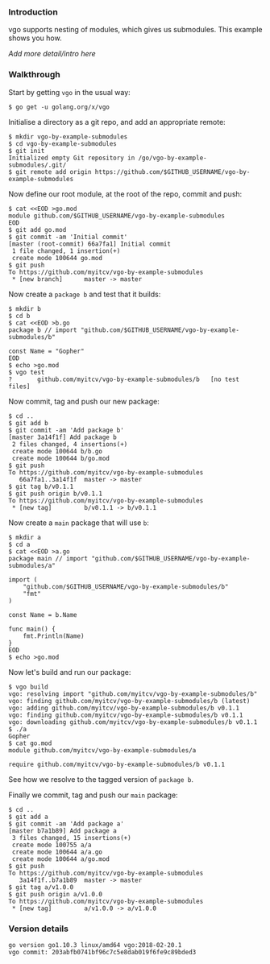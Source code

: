 <!-- __JSON: egrunner script.sh # LONG ONLINE

### Introduction

vgo supports nesting of modules, which gives us submodules. This example shows you how.

_Add more detail/intro here_

### Walkthrough

Start by getting `vgo` in the usual way:

```
{{PrintBlock "go get vgo" -}}
```

Initialise a directory as a git repo, and add an appropriate remote:


```
{{PrintBlock "setup" -}}
```

Now define our root module, at the root of the repo, commit and push:

```
{{PrintBlock "define repo root module" -}}
```

Now create a `package b` and test that it builds:

```
{{PrintBlock "create package b" -}}
```

Now commit, tag and push our new package:

```
{{PrintBlock "commit and tag b" -}}
```

Now create a `main` package that will use `b`:

```
{{PrintBlock "create package a" -}}
```

Now let's build and run our package:


```
{{PrintBlock "run package a" -}}
```

See how we resolve to the tagged version of `package b`.


Finally we commit, tag and push our `main` package:


```
{{PrintBlock "commit and tag a" -}}
```

### Version details

```
{{PrintBlockOut "version details" -}}
```

-->

### Introduction

vgo supports nesting of modules, which gives us submodules. This example shows you how.

_Add more detail/intro here_

### Walkthrough

Start by getting `vgo` in the usual way:

```
$ go get -u golang.org/x/vgo
```

Initialise a directory as a git repo, and add an appropriate remote:


```
$ mkdir vgo-by-example-submodules
$ cd vgo-by-example-submodules
$ git init
Initialized empty Git repository in /go/vgo-by-example-submodules/.git/
$ git remote add origin https://github.com/$GITHUB_USERNAME/vgo-by-example-submodules
```

Now define our root module, at the root of the repo, commit and push:

```
$ cat <<EOD >go.mod
module github.com/$GITHUB_USERNAME/vgo-by-example-submodules
EOD
$ git add go.mod
$ git commit -am 'Initial commit'
[master (root-commit) 66a7fa1] Initial commit
 1 file changed, 1 insertion(+)
 create mode 100644 go.mod
$ git push
To https://github.com/myitcv/vgo-by-example-submodules
 * [new branch]      master -> master
```

Now create a `package b` and test that it builds:

```
$ mkdir b
$ cd b
$ cat <<EOD >b.go
package b // import "github.com/$GITHUB_USERNAME/vgo-by-example-submodules/b"

const Name = "Gopher"
EOD
$ echo >go.mod
$ vgo test
?   	github.com/myitcv/vgo-by-example-submodules/b	[no test files]
```

Now commit, tag and push our new package:

```
$ cd ..
$ git add b
$ git commit -am 'Add package b'
[master 3a14f1f] Add package b
 2 files changed, 4 insertions(+)
 create mode 100644 b/b.go
 create mode 100644 b/go.mod
$ git push
To https://github.com/myitcv/vgo-by-example-submodules
   66a7fa1..3a14f1f  master -> master
$ git tag b/v0.1.1
$ git push origin b/v0.1.1
To https://github.com/myitcv/vgo-by-example-submodules
 * [new tag]         b/v0.1.1 -> b/v0.1.1
```

Now create a `main` package that will use `b`:

```
$ mkdir a
$ cd a
$ cat <<EOD >a.go
package main // import "github.com/$GITHUB_USERNAME/vgo-by-example-submodules/a"

import (
	"github.com/$GITHUB_USERNAME/vgo-by-example-submodules/b"
	"fmt"
)

const Name = b.Name

func main() {
	fmt.Println(Name)
}
EOD
$ echo >go.mod
```

Now let's build and run our package:


```
$ vgo build
vgo: resolving import "github.com/myitcv/vgo-by-example-submodules/b"
vgo: finding github.com/myitcv/vgo-by-example-submodules/b (latest)
vgo: adding github.com/myitcv/vgo-by-example-submodules/b v0.1.1
vgo: finding github.com/myitcv/vgo-by-example-submodules/b v0.1.1
vgo: downloading github.com/myitcv/vgo-by-example-submodules/b v0.1.1
$ ./a
Gopher
$ cat go.mod
module github.com/myitcv/vgo-by-example-submodules/a

require github.com/myitcv/vgo-by-example-submodules/b v0.1.1
```

See how we resolve to the tagged version of `package b`.


Finally we commit, tag and push our `main` package:


```
$ cd ..
$ git add a
$ git commit -am 'Add package a'
[master b7a1b89] Add package a
 3 files changed, 15 insertions(+)
 create mode 100755 a/a
 create mode 100644 a/a.go
 create mode 100644 a/go.mod
$ git push
To https://github.com/myitcv/vgo-by-example-submodules
   3a14f1f..b7a1b89  master -> master
$ git tag a/v1.0.0
$ git push origin a/v1.0.0
To https://github.com/myitcv/vgo-by-example-submodules
 * [new tag]         a/v1.0.0 -> a/v1.0.0
```

### Version details

```
go version go1.10.3 linux/amd64 vgo:2018-02-20.1
vgo commit: 203abfb0741bf96c7c5e8dab019f6fe9c89bded3
```

<!-- END -->
